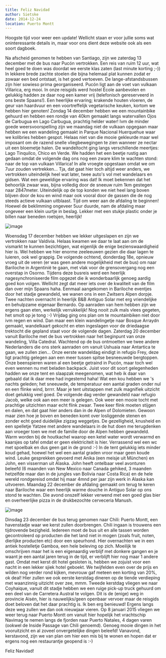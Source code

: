 ```yaml
---
title: Feliz Navidad
author: Sietske
date: 2014-12-24
location: Puerto Montt
---
```

Hoogste tijd voor weer een update! Wellicht staan er voor jullie soms wat oninteressante details in, maar voor ons dient deze website ook als een soort dagboek. 

Na afscheid genomen te hebben van Santiago, zijn we zaterdag 13 december met de bus naar Pucón vertrokken. Een reis van ruim 12 uur, wat heel goed te doen was doordat we eerste klas zaten (last minute korting ;-)) In lekkere brede zachte stoelen die bijna helemaal plat kunnen zodat er zowaar een bed ontstaat, is het goed vertoeven. De lange-afstandsbussen zijn hier sowieso prima georganiseerd. Pucón ligt aan de voet van vulkaan Villarica, erg mooi. In onze reisgids werd hostel École aanbevolen en gelukkig hadden ze daar nog een kamer vrij (telefonisch gereserveerd in ons beste Spaans!). Een heerlijke ervaring; krakende houten vloeren, de geur van haardvuur en een voortreffelijk vegetarische keuken, kortom we hebben hier genoten! Zondag 14 december hebben we een mountainbike gehuurd en hebben een rondje van 40km gemaakt langs watervallen Ojos de Carbugua en Lago Carbugua, prachtig helder water! Ivm de minder goede weersvoorspelling zijn we maandag niet de vulkaan opgegaan maar hebben we een wandeling gemaakt in Parque Nacional Huerquehue waar we kolibries hebben gespot. Helaas niet van die mooie gekleurde maar wel imposant om de razend snelle vliegbewegingen te zien wanneer ze nectar uit een bloemetje halen. De wandeltocht ging langs verschillende meertjes: Lago Tinquilco, Chico en Verde. We hadden het een beetje rustig aan gedaan omdat de volgende dag ons nog een zware klim te wachten stond: naar de top van vulkaan Villarica! In alle vroegte opgestaan omdat we om 7uur zouden vertrekken... Tja, dat gaat hier toch altijd weer anders, we vertrokken uiteindelijk heel wat later, twee auto's vol met wandelaars en gidsen. Wat een geweldige ervaring was dat! Ik moet bekennen dat het behoorlijk zwaar was, bijna volledig door de sneeuw ruim 1km gestegen naar 2847meter. Uiteindelijk op de top konden we niet heel lang boven blijven door de kou en wind maar ook vooral door de gassen die de nog steeds actieve vulkaan uitblaast. Tijd om weer aan de afdaling te beginnen! Hoewel de beklimming ongeveer 5uur duurde, nam de afdaling maar ongeveer een klein uurtje in beslag. Lekker met een stukje plastic onder je billen naar beneden roetsjen, heerlijk! 

![image](https://cloud.githubusercontent.com/assets/8626944/5551095/c5f74cae-8b99-11e4-9c3f-852467b8ff83.jpg)

Woensdag 17 december hebben we lekker uitgeslapen en zijn we vertrokken naar Valdivia. Helaas kwamen we daar te laat aan om de vismarkt te kunnen bezichtigen, wat eigenlijk de enige bezienswaardigheid hier is. Wel hebben we hier enorme zeeleeuwen gezien die daar lagen te luieren, ook wel grappig. 
De volgende ochtend, donderdag 18e, opnieuw vroeg uit de veren (er was geen andere mogelijkheid met de bus) om naar Bariloche in Argentinië te gaan, met vlak voor de grensovergang nog een overstap in Osorno. Tijdens deze busreis werd een heerlijk nagesynchroniseerde film opgezet die ik wonderbaarlijk genoeg aardig goed kon volgen. Wellicht zegt dat meer iets over de kwaliteit van de film dan over mijn Spaans haha. Eenmaal aangekomen in Bariloche eventjes door het stadje gewandeld, we wanen ons in een Zwitsers Alpen dorpje. Twee nachten overnacht in heerlijk B&B Antiguo Solar met erg vriendelijke en behulpzame eigenaar Bernardo. Op aanraden van hem hebben zijn we ergens gaan eten, werkelijk verrukkelijk! Nog nooit zulk mals vlees gegeten, het smolt op je tong :-) 
Vrijdag ging ons plan om te mountainbiken niet door ivm regen en wind. Dan maar een klein wandelingetje naar Bosque Arraydn gemaakt, wandelkaart gekocht en eten ingeslagen voor de driedaagse trektocht die gepland staat voor de volgende dagen. Zaterdag 20 december vanuit Bariloche met de bus vertrokken naar het beginpunt van onze wandeling, Villa Catedral. Wachtend op de bus ontmoetten we twee andere Nederlanders die ons sterk aanraden om vanuit Ushuaia naar Antartica te gaan, we zullen zien... Onze eerste wandeldag eindigt in refugio Frey, deze ligt prachtig gelegen aan een meer tussen spitse besneeuwde bergtoppen. Onze beenspieren waren al een beetje getraind in Pucón, maar toch wel even wennen nu met beladen backpack. Juist voor dit soort gelegenheden hadden we onze tent en slaapzak meegenomen, wat heb ik daar van gebaald dat ik daar mee had ingestemd haha! Wat een kou hebben we 's nachts geleden; het sneeuwde, de temperatuur een aantal graden onder nul en een flinke wind, brrrr. Maar je tent uitstappen met zulk magnifiek uitzicht doet gelukkig veel goed. De volgende dag verder gewandeld naar refugio Jacob, welke ook aan een meer is gelegen. Ook weer een mooie tocht met prachtige uitzichten maar echt flink zwaar. Twee keer flink moeten stijgen en dalen, en dat gaat hier anders dan in de Alpen of Dolomieten. Gewoon maar zien hoe je boven en beneden komt over losliggende stenen en zonder echt goed duidelijke zigzag weggetjes. De gezelligheid, knusheid en een spelletje Yatzee met andere wandelaars in de hut doen me terugdenken aan vroeger toen we met de familie door de Alpen hebben gewandeld. Warm worden bij de houtkachel waarop een ketel water wordt verwarmd en kaarsjes op tafel omdat er geen elektriciteit is hier. Verrassend wel een wc met spoelbak en dus geen gat in de grond :-) In de tent gelukkig iets minder koud gehad, hoewel het wel een aantal graden vroor maar geen koude wind. Leuke gesprekken gevoerd met Anika (een meisje uit München) en John, een visserman uit Alaska. John heeft ontelbaar veel avonturen beleefd (6 maanden van New Mexico naar Canada gehiked, 3 maanden hetzelfde maar dan in de jungles van Bolivia naar Costa Rica) en de hele wereld rondgereisd omdat hij maar 4mnd per jaar zijn werk in Alaska kan uitvoeren. Maandag 22 december de afdaling gemaakt om terug te keren naar Bariloche waar een heerlijk warme douche in Antiguo Solar op ons stond te wachten. Die avond onszelf lekker verwend met een goed glas bier en overheerlijke pizza in de drukbezochte cerveceria Manush. 

![image](https://cloud.githubusercontent.com/assets/8626944/5551096/c5f7a744-8b99-11e4-9998-cc7363221703.jpg)

Dinsdag 23 december de bus terug genomen naar Chili: Puerto Montt, een havenstadje waar we kerst zullen doorbrengen. Chili ingaan is trouwens een tijdrovende bezigheid. Iedereen moet de bus uit en alle tassen worden gecontroleerd op producten die het land niet in mogen (zoals fruit, noten, dierlijke producten etc) door een speurhond. Hier overnachten we in een antiek hostelletje Gamboa, een hele beleving op zich. Moeilijk te omschrijven maar het is een eigenaardig verblijf met donkere gangen en je waant je een aantal jaren terug in de tijd, er verblijft hier nog maar 1 andere gast. Omdat met kerst dit hotel gesloten is, hebben we zojuist voor een nacht in een lekker sjiek hotel geboekt. We twijfelden even over de prijs en wilden nog verder rond kijken, mevrouw gaf meteen een korting van 20%, ok deal! Hier zullen we ook eerste kerstdag dineren op de tiende verdieping met waanzinnig uitzicht over zee, mmm. Tweede kerstdag vliegen we naar Coyhaique, vanuit dit stadje hebben we een ruige pick-up truck gehuurd om een deel van de Carretera Austral te volgen. Dit is de (enige) weg in provincie Aisén, hier is nauwelijks/geen openbaar vervoer maar de reisgids doet beloven dat het daar prachtig is. Ik ben erg benieuwd! Ergens langs deze weg zullen we dan ook nieuwjaar vieren. Op 8 januari 2015 vliegen we weer terug naar Puerto Montt om vanuit hier hopelijk het vrachtschip Navimag te nemen langs de fjorden naar Puerto Natales, 4 dagen varen (ookwel de Inside Passage van Chili genoemd). Genoeg mooie dingen in het vooruitzicht en al zoveel onvergetelijke dingen beleefd! 
Vanavond, kerstavond, zijn we van plan om hier een mis bij te wonen en hopen dat er ergens nog een restaurantje geopend is :-) 

Feliz Navidad! 
